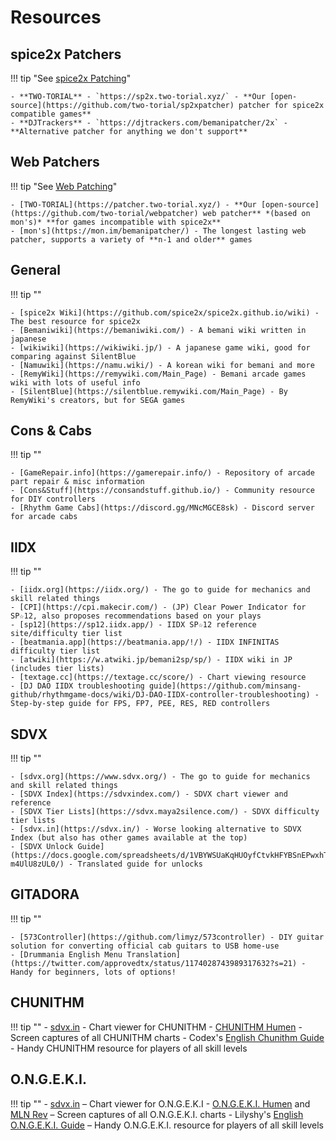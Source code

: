 # Resources

## spice2x Patchers
!!! tip "See [spice2x Patching](./extras/patchsp2x.md)"

    - **TWO-TORIAL** - `https://sp2x.two-torial.xyz/` - **Our [open-source](https://github.com/two-torial/sp2xpatcher) patcher for spice2x compatible games**
    - **DJTrackers** - `https://djtrackers.com/bemanipatcher/2x` - **Alternative patcher for anything we don't support**

## Web Patchers

!!! tip "See [Web Patching](./extras/patchweb.md)"

    - [TWO-TORIAL](https://patcher.two-torial.xyz/) - **Our [open-source](https://github.com/two-torial/webpatcher) web patcher** *(based on mon's)* **for games incompatible with spice2x**
    - [mon's](https://mon.im/bemanipatcher/) - The longest lasting web patcher, supports a variety of **n-1 and older** games

## General

!!! tip ""

    - [spice2x Wiki](https://github.com/spice2x/spice2x.github.io/wiki) - The best resource for spice2x
    - [Bemaniwiki](https://bemaniwiki.com/) - A bemani wiki written in japanese
    - [wikiwiki](https://wikiwiki.jp/) - A japanese game wiki, good for comparing against SilentBlue
    - [Namuwiki](https://namu.wiki/) - A korean wiki for bemani and more 
    - [RemyWiki](https://remywiki.com/Main_Page) - Bemani arcade games wiki with lots of useful info
    - [SilentBlue](https://silentblue.remywiki.com/Main_Page) - By RemyWiki's creators, but for SEGA games

## Cons & Cabs

!!! tip ""

    - [GameRepair.info](https://gamerepair.info/) - Repository of arcade part repair & misc information
    - [Cons&Stuff](https://consandstuff.github.io/) - Community resource for DIY controllers
    - [Rhythm Game Cabs](https://discord.gg/MNcMGCE8sk) - Discord server for arcade cabs

## IIDX

!!! tip ""

    - [iidx.org](https://iidx.org/) - The go to guide for mechanics and skill related things
    - [CPI](https://cpi.makecir.com/) - (JP) Clear Power Indicator for SP☆12, also proposes recommendations based on your plays
    - [sp12](https://sp12.iidx.app/) - IIDX SP☆12 reference site/difficulty tier list
    - [beatmania.app](https://beatmania.app/!/) - IIDX INFINITAS difficulty tier list
    - [atwiki](https://w.atwiki.jp/bemani2sp/sp/) - IIDX wiki in JP (includes tier lists)
    - [textage.cc](https://textage.cc/score/) - Chart viewing resource
    - [DJ DAO IIDX troubleshooting guide](https://github.com/minsang-github/rhythmgame-docs/wiki/DJ-DAO-IIDX-controller-troubleshooting) - Step-by-step guide for FPS, FP7, PEE, RES, RED controllers

## SDVX

!!! tip ""

    - [sdvx.org](https://www.sdvx.org/) - The go to guide for mechanics and skill related things
    - [SDVX Index](https://sdvxindex.com/) - SDVX chart viewer and reference
    - [SDVX Tier Lists](https://sdvx.maya2silence.com/) - SDVX difficulty tier lists
    - [sdvx.in](https://sdvx.in/) - Worse looking alternative to SDVX Index (but also has other games available at the top)
    - [SDVX Unlock Guide](https://docs.google.com/spreadsheets/d/1VBYWSUaKqHUOyfCtvkHFYBSnEPwxhTh8-m4UlU8zUL0/) - Translated guide for unlocks

## GITADORA

!!! tip ""

    - [573Controller](https://github.com/limyz/573controller) - DIY guitar solution for converting official cab guitars to USB home-use
    - [Drummania English Menu Translation](https://twitter.com/approvedtx/status/1174028743989317632?s=21) - Handy for beginners, lots of options!

## CHUNITHM

!!! tip ""
    - [sdvx.in](https://sdvx.in/chunithm.html) - Chart viewer for CHUNITHM
    - [CHUNITHM Humen](https://www.youtube.com/@chunithm_humen) - Screen captures of all CHUNITHM charts
    - Codex's [English Chunithm Guide](https://chunithm.org) -
    Handy CHUNITHM resource for players of all skill levels

## O.N.G.E.K.I.

!!! tip ""
    - [sdvx.in](https://sdvx.in/ongeki.html) – Chart viewer for O.N.G.E.K.I
    - [O.N.G.E.K.I. Humen](https://www.youtube.com/@ongeki_humen) and [MLN Rev](https://www.youtube.com/@MLN_Rev) – Screen captures of all O.N.G.E.K.I. charts
    - Lilyshy's [English O.N.G.E.K.I. Guide](https://docs.google.com/document/d/1HKCW7DWjYRnVjCmPzrQwDKC0wKTi41X-Y-dP1-ygliU/view) –
    Handy O.N.G.E.K.I. resource for players of all skill levels
